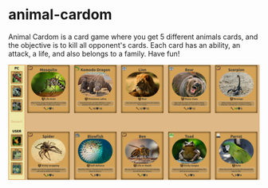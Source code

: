 # animal-cardom

Animal Cardom is a card game where you get 5 different animals cards, and the objective is to kill all opponent's cards. Each card has an ability, an attack, a life, and also belongs to a family. Have fun!

![alt text](./demo/animalcardomdemo.png)
